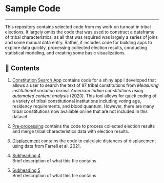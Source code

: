 # Sample Code
---
This repository contains selected code from my work on turnout in tribal elections. It largely omits the code that was used to construct a dataframe of tribal characteristics, as all that was required was largely a series of joins and some manual data entry. Rather, it includes code for building apps to explore data quickly, processing collected election results, conducting statistical modeling, and creating some basic visualizations. 

## 📁 Contents

1. [Constitution Search App](./ConstitutionSearchApp.R)
  contains code for a shiny app I developed that allows a user to search the text of 97 tribal constitutions from *Measuring institutional variation across American Indian constitutions using automated content analysis* (2020). This tool allows for quick coding of a variety of tribal constitutional institutions including voting age, residency requirements, and blood quantum. However, there are many tribal constitutions now available online that are not included in this dataset.

3. [Pre-processing](./Pre-Processing.Rmd) contains the code to process collected election results and merge tribal characteristics data with election results.

4. [Displacement](./AddingDisplacement.Rmd) contains the code to calculate distances of displacement using data from Farrell et al. 2021.

5. [Subheading 4](./file4.md)  
   Brief description of what this file contains.

6. [Subheading 5](./file5.md)  
   Brief description of what this file contains
